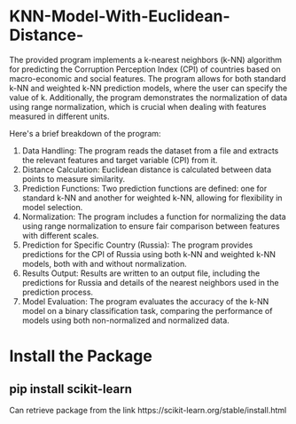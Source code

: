 # KNN-Model-With-Euclidean-Distance-

<p> The provided program implements a k-nearest neighbors (k-NN) algorithm for predicting the Corruption Perception Index (CPI) of countries based on macro-economic and social features. The program allows for both standard k-NN and weighted k-NN prediction models, where the user can specify the value of k. Additionally, the program demonstrates the normalization of data using range normalization, which is crucial when dealing with features measured in different units.

Here's a brief breakdown of the program:

1. Data Handling: The program reads the dataset from a file and extracts the relevant features and target variable (CPI) from it.
2. Distance Calculation: Euclidean distance is calculated between data points to measure similarity.
3. Prediction Functions: Two prediction functions are defined: one for standard k-NN and another for weighted k-NN, allowing for flexibility in model selection.
4. Normalization: The program includes a function for normalizing the data using range normalization to ensure fair comparison between features with different scales.
5. Prediction for Specific Country (Russia): The program provides predictions for the CPI of Russia using both k-NN and weighted k-NN models, both with and without normalization.
6. Results Output: Results are written to an output file, including the predictions for Russia and details of the nearest neighbors used in the prediction process.
7. Model Evaluation: The program evaluates the accuracy of the k-NN model on a binary classification task, comparing the performance of models using both non-normalized and normalized data.</p>

# Install the Package 

## pip install scikit-learn 

<p> Can retrieve package from the link https://scikit-learn.org/stable/install.html</p>

